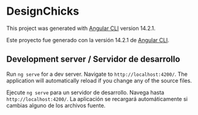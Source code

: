 # DesignChicks

This project was generated with [Angular CLI](https://github.com/angular/angular-cli) version 14.2.1.

Este proyecto fue generado con la versión 14.2.1 de [Angular CLI](https://github.com/angular/angular-cli).

## Development server / Servidor de desarrollo

Run `ng serve` for a dev server. Navigate to `http://localhost:4200/`. The application will automatically reload if you change any of the source files.

Ejecute `ng serve` para un servidor de desarrollo. Navega hasta `http://localhost:4200/`. La aplicación se recargará automáticamente si cambias alguno de los archivos fuente.